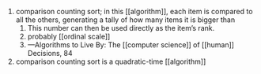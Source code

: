 1. comparison counting sort; in this [[algorithm]], each item is compared to all the others, generating a tally of how many items it is bigger than
	1. This number can then be used directly as the item’s rank.
	2. probably [[ordinal scale]]
	3. —Algorithms to Live By: The [[computer science]] of [[human]] Decisions, 84
2. comparison counting sort is a quadratic-time [[algorithm]]